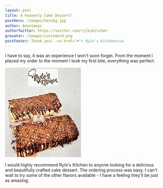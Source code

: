 ```yaml
---
layout: post
title: A heavenly Cake Dessert!
postHero: /images/herobg.jpg
author: Anonimous
authorTwitter: https://twitter.com/ryleskitchen
gravatar: /images/customer4.png
postFooter: Thank you! -<a href="#"> Ryle's Kitchen</a>
---
```



I have to say, it was an experience I won't soon forget. From the moment I placed my order to the moment I took my first bite, everything was perfect.

<img class="pull-left" src="/images/073022-2.png" alt="cake dessert">

 I would highly recommend Ryle's Kitchen to anyone looking for a delicious and beautifully crafted cake dessert. The ordering process was easy. I can't wait to try some of the other flavors available - I have a feeling they'll be just as amazing.

